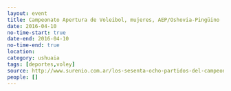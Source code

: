 ```yaml
---
layout: event 
title: Campeonato Apertura de Voleibol, mujeres, AEP/Oshovia-Pingüino
date: 2016-04-10
no-time-start: true
date-end: 2016-04-10
no-time-end: true
location: 
category: ushuaia
tags: [deportes,voley]
source: http://www.surenio.com.ar/los-sesenta-ocho-partidos-del-campeonato-apertura-2016/
people: []
---
```

